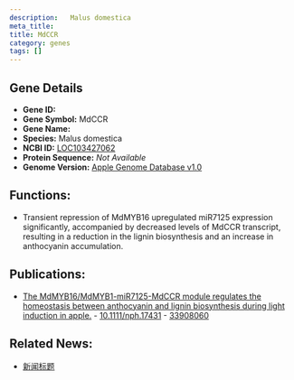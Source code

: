 ```yaml
---
description:   Malus domestica
meta_title:
title: MdCCR
category: genes
tags: []
---
```


## Gene Details
- **Gene ID:**	[](https://www.maizegdb.org/gene_center/gene/)
- **Gene Symbol:** MdCCR
- **Gene Name:** 
- **Species:** Malus domestica
- **NCBI ID:** [ LOC103427062 ]()
- **Protein Sequence:** *Not Available*
- **Genome Version:** [Apple Genome Database v1.0]()

## Functions:
   - Transient repression of MdMYB16 upregulated miR7125 expression significantly, accompanied by decreased levels of MdCCR transcript, resulting in a reduction in the lignin biosynthesis and an increase in anthocyanin accumulation.

## Publications:
   - [The MdMYB16/MdMYB1-miR7125-MdCCR module regulates the homeostasis between anthocyanin and lignin biosynthesis during light induction in apple.]( https://nph.onlinelibrary.wiley.com/doi/10.1111/nph.17431 ) - [10.1111/nph.17431]( https://nph.onlinelibrary.wiley.com/doi/10.1111/nph.17431 ) - [33908060](https://pubmed.ncbi.nlm.nih.gov/33908060/)

## Related News:
   - [新闻标题](https://mp.weixin.qq.com/s?__biz=Mzg3MDEwNDEyMg==&mid=2247509261&idx=3&sn=737e6b1ca41708b1577aa05bcf1efaa3&chksm=ce900858f9e7814eb8a8b94d97d6f26bcdbebb43c87e892a2d37720d6e1d4e23a65c734ed3d5&scene=27#wechat_redirect)
